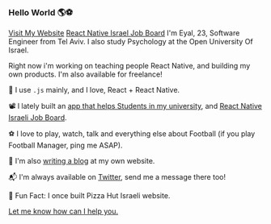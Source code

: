 ### Hello World 🌎⚽


[Visit My Website](https://coheneyal.com) [React Native Israel Job Board](reactnative.co.il) 
I'm Eyal, 23, Software Engineer from Tel Aviv. I also study Psychology at the Open University Of Israel.

Right now i'm working on teaching people React Native, and building my own products.
I'm also available for freelance!

🔭 I use `.js` mainly, and I love, React + React Native.

📽️ I lately built an [app that helps Students in my university](https://kvozut.co.il), and [React Native Israeli Job Board](reactnative.co.il).

⚽ I love to play, watch, talk and everything else about Football (if you play Football Manager, ping me ASAP).

💬 I'm also [writing a blog](https://coheneyal.com) at my own website.

📬 I'm always available on [Twitter](https://twitter.com/coheneyal4), send me a message there too!

🍕 Fun Fact: I once built Pizza Hut Israeli website.

[Let me know how can I help you.](https://twitter.com/coheneyal4)
